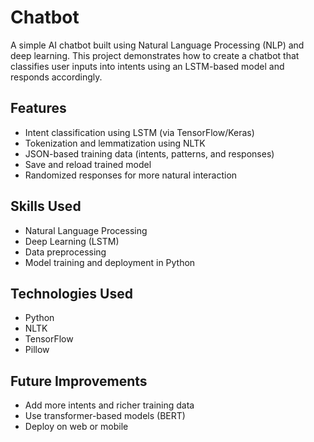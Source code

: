 

# Chatbot

A simple AI chatbot built using Natural Language Processing (NLP) and deep learning. This project demonstrates how to create a chatbot that classifies user inputs into intents using an LSTM-based model and responds accordingly.


## Features

- Intent classification using LSTM (via TensorFlow/Keras)
- Tokenization and lemmatization using NLTK
- JSON-based training data (intents, patterns, and responses)
- Save and reload trained model
- Randomized responses for more natural interaction


## Skills Used

- Natural Language Processing
- Deep Learning (LSTM)
- Data preprocessing
- Model training and deployment in Python


## Technologies Used

- Python
- NLTK
- TensorFlow
- Pillow


## Future Improvements

- Add more intents and richer training data
- Use transformer-based models (BERT)
- Deploy on web or mobile
